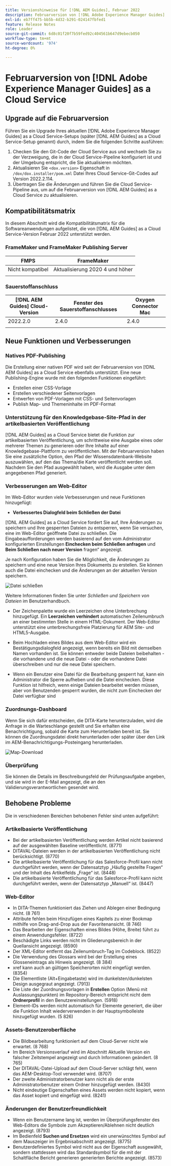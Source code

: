 ```yaml
---
title: Versionshinweise für [!DNL AEM Guides], Februar 2022
description: Februarversion von [!DNL Adobe Experience Manager Guides] as a Cloud Service
exl-id: eb7ff475-bb5b-4d32-b291-024147fbfed1
feature: Release Notes
role: Leader
source-git-commit: 6d8c01f20f7b59fed92c404561b647d9ebecb050
workflow-type: tm+mt
source-wordcount: '974'
ht-degree: 0%

---
```


# Februarversion von [!DNL Adobe Experience Manager Guides] as a Cloud Service

## Upgrade auf die Februarversion

Führen Sie ein Upgrade Ihres aktuellen [!DNL Adobe Experience Manager Guides] as a Cloud Service-Setups (später [!DNL AEM Guides] as a Cloud Service-Setup genannt) durch, indem Sie die folgenden Schritte ausführen:
1. Checken Sie den Git-Code der Cloud Service aus und wechseln Sie zu der Verzweigung, die in der Cloud Service-Pipeline konfiguriert ist und der Umgebung entspricht, die Sie aktualisieren möchten.
1. Aktualisieren Sie `<dox.version>` Eigenschaft in `/dox/dox.installer/pom.xml` Datei Ihres Cloud Service-Git-Codes auf Version 2022.2.114.
1. Übertragen Sie die Änderungen und führen Sie die Cloud Service-Pipeline aus, um auf die Februarversion von [!DNL AEM Guides] as a Cloud Service zu aktualisieren.

## Kompatibilitätsmatrix

In diesem Abschnitt wird die Kompatibilitätsmatrix für die Softwareanwendungen aufgelistet, die von [!DNL AEM Guides] as a Cloud Service-Version Februar 2022 unterstützt werden.

### FrameMaker und FrameMaker Publishing Server

| FMPS | FrameMaker |
| --- | --- |
| Nicht kompatibel | Aktualisierung 2020 4 und höher |
| | |


### Sauerstoffanschluss

| [!DNL AEM Guides] Cloud-Version | Fenster des Sauerstoffanschlusses | Oxygen Connector Mac |
| --- | --- | --- |
| 2022.2.0 | 2.4.0 | 2.4.0 |
|  |  |  |


## Neue Funktionen und Verbesserungen

### Natives PDF-Publishing

Die Erstellung einer nativen PDF wird seit der Februarversion von [!DNL AEM Guides] as a Cloud Service ebenfalls unterstützt. Eine neue Publishing-Engine wurde mit den folgenden Funktionen eingeführt:
* Erstellen einer CSS-Vorlage
* Erstellen verschiedener Seitenvorlagen
* Entwerfen von PDF-Vorlagen mit CSS- und Seitenvorlagen
* Publish Map- und Themeninhalte im PDF-Format

### Unterstützung für den Knowledgebase-Site-Pfad in der artikelbasierten Veröffentlichung

[!DNL AEM Guides] as a Cloud Service bietet die Funktion zur artikelbasierten Veröffentlichung, um schrittweise eine Ausgabe eines oder mehrerer Themen zu generieren oder Ihre Inhalte auf einer Knowledgebase-Plattform zu veröffentlichen. Mit der Februarversion haben Sie eine zusätzliche Option, den Pfad der Wissensdatenbank-Website auszuwählen, auf den das Thema/die Karte veröffentlicht werden soll. Nachdem Sie den Pfad ausgewählt haben, wird die Ausgabe unter dem angegebenen Pfad generiert.

### Verbesserungen am Web-Editor

Im Web-Editor wurden viele Verbesserungen und neue Funktionen hinzugefügt:

* **Verbessertes Dialogfeld beim Schließen der Datei**

[!DNL AEM Guides] as a Cloud Service fordert Sie auf, Ihre Änderungen zu speichern und Ihre gesperrten Dateien zu entsperren, wenn Sie versuchen, eine im Web-Editor geöffnete Datei zu schließen. Die Eingabeaufforderungen werden basierend auf den vom Administrator konfigurierten Einstellungen **Einchecken beim Schließen anfragen** und **Beim Schließen nach neuer Version** fragen“ angezeigt.

Je nach Konfiguration haben Sie die Möglichkeit, die Änderungen zu speichern und eine neue Version Ihres Dokuments zu erstellen. Sie können auch die Datei einchecken und die Änderungen an der aktuellen Version speichern.

![Datei schließen](assets/file-close-save-changes-unlock.png)

Weitere Informationen finden Sie unter *Schließen und Speichern von Dateien* im Benutzerhandbuch.

* Der Zeichenpalette wurde ein Leerzeichen ohne Unterbrechung hinzugefügt.  Ein **Leerzeichen verhindert** automatischen Zeilenumbruch an einer bestimmten Stelle in einem HTML-Dokument. Der Web-Editor unterstützt eine unterbrechungsfreie Platzierung für AEM Site- und HTML5-Ausgabe.

* Beim Hochladen eines Bildes aus dem Web-Editor wird ein Bestätigungsdialogfeld angezeigt, wenn bereits ein Bild mit demselben Namen vorhanden ist. Sie können entweder beide Dateien beibehalten - die vorhandene und die neue Datei - oder die vorhandene Datei überschreiben und nur die neue Datei speichern.

* Wenn ein Benutzer eine Datei für die Bearbeitung gesperrt hat, kann ein Administrator die Sperre aufheben und die Datei einchecken. Diese Funktion ist hilfreich, wenn einige Dateien bearbeitet werden müssen, aber von Benutzenden gesperrt wurden, die nicht zum Einchecken der Datei verfügbar sind

### Zuordnungs-Dashboard

Wenn Sie sich dafür entscheiden, die DITA-Karte herunterzuladen, wird die Anfrage in die Warteschlange gestellt und Sie erhalten eine Benachrichtigung, sobald die Karte zum Herunterladen bereit ist. Sie können die Zuordnungsdatei direkt herunterladen oder später über den Link im AEM-Benachrichtigungs-Posteingang herunterladen.

![Map-Download](assets/download-map-prompt.png)

### Überprüfung

Sie können die Details im Beschreibungsfeld der Prüfungsaufgabe angeben, und sie wird in der E-Mail angezeigt, die an den Validierungsverantwortlichen gesendet wird.

## Behobene Probleme

Die in verschiedenen Bereichen behobenen Fehler sind unten aufgeführt:

### Artikelbasierte Veröffentlichung

* Bei der artikelbasierten Veröffentlichung werden Artikel nicht basierend auf der ausgewählten Baseline veröffentlicht. (8771)
* DITAVAL-Dateien werden in der artikelbasierten Veröffentlichung nicht berücksichtigt. (8770)
* Die artikelbasierte Veröffentlichung für das Salesforce-Profil kann nicht durchgeführt werden, wenn der Datensatztyp „Häufig gestellte Fragen“ und der Inhalt des Artikelfelds „Frage“ ist. (8448)
* Die artikelbasierte Veröffentlichung für das Salesforce-Profil kann nicht durchgeführt werden, wenn der Datensatztyp „Manuell“ ist. (8447)

### Web-Editor

* In DITA-Themen funktioniert das Ziehen und Ablegen einer Bedingung nicht. (8 761)
* Attribute fehlen beim Hinzufügen eines Kapitels zu einer Bookmap mithilfe von Drag-and-Drop aus der Favoritenansicht. (8 746)
* Das Bearbeiten der Eigenschaften eines Bildes (Höhe, Breite) führt zu einem Anwendungsfehler. (8722)
* Beschädigte Links werden nicht im Gliederungsbereich in der Quellansicht angezeigt. (8590)
* Der XML-Editor entfernt das Zeilenumbruch-Tag im Codeblock. (8522)
* Die Verwendung des Glossars wird bei der Erstellung eines Glosseneintrags als Hinweis angezeigt. (8 384)
* xref kann auch an gültigen Speicherorten nicht eingefügt werden. (8354)
* Die Elementliste (Alt+Eingabetaste) wird im dunkelsten/dunkelsten Design ausgegraut angezeigt. (7913)
* Die Liste der Zuordnungsvorlagen in **Erstellen** Option (Menü mit Auslassungspunkten) im Repository-Bereich entspricht nicht dem **Ordnerprofil** in den Benutzereinstellungen. (5918)
* Element-IDs werden nicht automatisch für Elemente generiert, die über die Funktion Inhalt wiederverwenden in der Hauptsymbolleiste hinzugefügt wurden. (5 826)

### Assets-Benutzeroberfläche

* Die Bildbearbeitung funktioniert auf dem Cloud-Server nicht wie erwartet. (8 768)
* Im Bereich Versionsverlauf wird im Abschnitt Aktuelle Version ein falscher Zeitstempel angezeigt und durch Informationen geändert. (8 765)
* Der DITAVAL-Datei-Upload auf dem Cloud-Server schlägt fehl, wenn das AEM-Desktop-Tool verwendet wird. (8707)
* Der zweite Administratorbenutzer kann nicht als der erste Administratorbenutzer einem Ordner hinzugefügt werden. (8430)
* Nicht eindeutige Eigenschaften eines Assets werden nicht kopiert, wenn das Asset kopiert und eingefügt wird. (8241)

### Änderungen der Benutzerfreundlichkeit

* Wenn ein Benutzername lang ist, werden im Überprüfungsfenster des Web-Editors die Symbole zum Akzeptieren/Ablehnen nicht deutlich angezeigt. (8793)
* Im Bedienfeld **Suchen und Ersetzen** wird ein unerwünschtes Symbol auf dem Mauszeiger im Ergebnisabschnitt angezeigt. (8775)
* Benutzerdefiniertes Symbol wird nicht aus der Eigenschaft ausgewählt, sondern stattdessen wird das Standardsymbol für die mit der Schaltfläche Bericht generieren generierten Berichte angezeigt. (8573)
